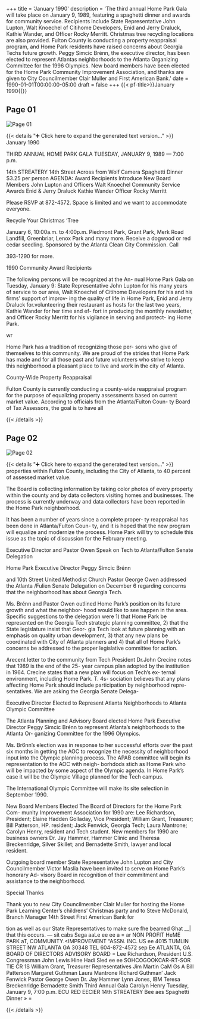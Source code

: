+++
title = 'January 1990'
description = 'The third annual Home Park Gala will take place on January 9, 1989, featuring a spaghetti dinner and awards for community service. Recipients include State Representative John Lupton, Walt Knoechel of Citihome Developers, Enid and Jerry Draluck, Kathie Wander, and Officer Rocky Merritt. Christmas tree recycling locations are also provided. Fulton County is conducting a property reappraisal program, and Home Park residents have raised concerns about Georgia Techs future growth. Peggy Simcic Brénn, the executive director, has been elected to represent Atlantas neighborhoods to the Atlanta Organizing Committee for the 1996 Olympics. New board members have been elected for the Home Park Community Improvement Association, and thanks are given to City Councilmember Clair Muller and First American Bank.'
date = 1990-01-01T00:00:00-05:00
draft = false
+++
{{< pf-title>}}January 1990{{</pf-title>}}


## Page 01

![Page 01](/hpcia-newsletter-archive/1990-01_01.jpg)

{{< details "➕ Click here to expand the generated text version..." >}}
January 1990

THIRD ANNUAL HOME PARK GALA
TUESDAY, JANUARY 9, 1989 — 7:00 p.m.

14th STREATERY
14th Street Across from Wolf Camera
Spaghetti Dinner
$3.25 per person
AGENDA: Award Recipients
Introduce New Board Members John Lupton
and Officers Walt Knoechel
Community Service Awards Enid & Jerry Draluck
Kathie Wander
Officer Rocky Merritt

Please RSVP at 872-4572. Space is limited and we want to accommodate everyone.

Recycle Your Christmas ‘Tree

January 6, 10:00a.m. to 4:00p.m. Piedmont Park, Grant Park, Merk Road Landfill, Greenbriar, Lenox Park and
many more. Receive a dogwood or red cedar seedling. Sponsored by the Atlanta Clean City Commission. Call

393-1290 for more.

1990 Community Award Recipients

The following persons will be recognized at the An-
nual Home Park Gala on Tuesday, January 9: State
Representative John Lupton for his many years of
service to our area, Walt Knoechel of Citihome
Developers for his and his firms’ support of improv-
ing the quality of life in Home Park, Enid and Jerry
Draluck for.volunteering their restaurant as hosts for
the last two years, Kathie Wander for her time and ef-
fort in producing the monthly newsletter, and Officer
Rocky Merritt for his vigilance in serving and protect-
ing Home Park.

wr

Home Park has a tradition of recognizing those per-
sons who give of themselves to this community. We
are proud of the strides that Home Park has made
and for all those past and future volunteers who
strive to keep this neighborhood a pleasant place to
live and work in the city of Atlanta.

County-Wide Property Reappraisal

Fulton County is currently conducting a county-wide
reappraisal program for the purpose of equalizing
property assessments based on current market value.
According to officials from the Atlanta/Fulton Coun-
ty Board of Tax Assessors, the goal is to have all


{{< /details >}}




## Page 02

![Page 02](/hpcia-newsletter-archive/1990-01_02.jpg)

{{< details "➕ Click here to expand the generated text version..." >}}
properties within Fulton County, including the City of
Atlanta, to 40 percent of assessed market value.

The Board is collecting information by taking color
photos of every property within the county and by
data collectors visiting homes and businesses. The
process is currently underway and data collectors
have been reported in the Home Park neighborhood.

It has been a number of years since a complete proper-
ty reappraisal has been done in Atlanta/Fulton Coun-
ty, and it is hoped that the new program will equalize
and modernize the process. Home Park will try to
schedule this issue as the topic of discussion for the
February meeting.

Executive Director and Pastor Owen
Speak on Tech to Atlanta/Fulton
Senate Delegation

Home Park Executive Director Peggy Simcic Brénn

and 10th Street United Methodist Church Pastor
George Owen addressed the Atlanta /Fulien Senate
Delegation on December 6 regarding concerns that
the neighborhood has about Georgia Tech.

Ms. Brénn and Pastor Owen outlined Home Park’s
position on its future growth and what the neighbor-
hood would like to see happen in the area. Specific
suggestions to the delegation were 1) that Home Park
be represented on the Georgia Tech strategic planning
committee, 2) that the State legislature insist that Geor-
gia Tech look at future planning with an emphasis on
quality urban development, 3) that any new plans be
coordinated with City of Atlanta planners and 4) that
all of Home Park’s concerns be addressed to the
proper legislative committee for action.

Arecent letter to the community from Tech President
Dr.John Crecine notes that 1989 is the end of the 25-
year campus plan adopted by the institution in 1964.
Crecine states that a new plan will focus on Tech’s ex-
ternal environment, including Home Park. T. 4s-
sociation believes that any plans affecting Home Park
should include participation by neighborhood repre-
sentatives. We are asking the Georgia Senate Delega-

Executive Director Elected to
Represent Atlanta Neighborhoods to
Atlanta Olympic Committee

The Atlanta Planning and Advisory Board elected
Home Park Executive Director Peggy Simcic Brénn to
represent Atlanta’s neighborhoods to the Atlanta Or-
ganizing Committee for the 1996 Olympics.

Ms. Br6nn’s election was in response to her successful
efforts over the past six months in getting the AOC to
recognize the necessity of neighborhood input into
the Olympic planning process. The APAB committee
will begin its representation to the AOC with neigh-
borhdods stich as Home Park who will be impacted
by some aspect of the Olympic agenda. In Home
Park’s case it will be the Olympic Village planned for
the Tech campus.

The International Olympic Committee will make its
site selection in September 1990.

New Board Members Elected
The Board of Directors for the Home Park Com-
munity Improvement Association for 1990 are: Lee
Richardson, President; Elaine Hadden Golladay, Vice
President; William Grant, Treasurer; Bill Patterson,
HP. resident; Jack Fenwick, Georgia Tech; Laura
Mantrone; Carolyn Henry, resident and Tech student.
New members for 1990 are business owners Dr. Jay
Hammer, Hammer Clinic and Theresa Breckenridge,
Silver Skillet; and Bernadette Smith, lawyer and local
resident.

Outgoing board member State Representative John
Lupton and City Councilmember Victor Maslia have
been invited to serve on Home Park’s honorary Ad-
visory Board in recognition of their commitment and
assistance to the neighborhood.

Special Thanks

Thank you to new City Councilme:nber Clair Muller
for hosting the Home Park Learning Center’s
childrens’ Christmas party and to Steve McDonald,
Branch Manager 14th Street First American Bank for

tion as well as our State Representatives to make sure fhe beamed Ghat
__| that this occurs. — sit cabs Sega aaLe ee ee a =
ar NON PROFIT
HeME PARK aT,
COMMUNITY.<IMPROVEMENT “ASSN. INC. US ee
4015 TUMLIN STREET NW ATLANTA GA 30348 TEL 604-872-4572 sep Ee
ATLANTA, GA
BOARD OF DIRECTORS ADVISORY BOARD =
Lee Richardson, President U.S. Congressman John Lewis
Hine Hadi Sled ee ee SOHCOGOOKCAR-RT-SOR TIE CR 1S
William Grant, Treasurer Representatives Jim Martin CaM Gs A
Bill Patterson Margaret Guthman
Laura Mantrone Richard Guthman’
Jack Fenwick Pastor George Owen
Dr. Jay Hammer Lynn Jones, IBM
Teresa Breckenridge
Bernadette Smith Third Annual Gala
Carolyn Henry Tuesday, January 9, 7:00 p.m.
ECU RED EECIER 14th STREATERY
Bee aes Spaghetti Dinner » =


{{< /details >}}


